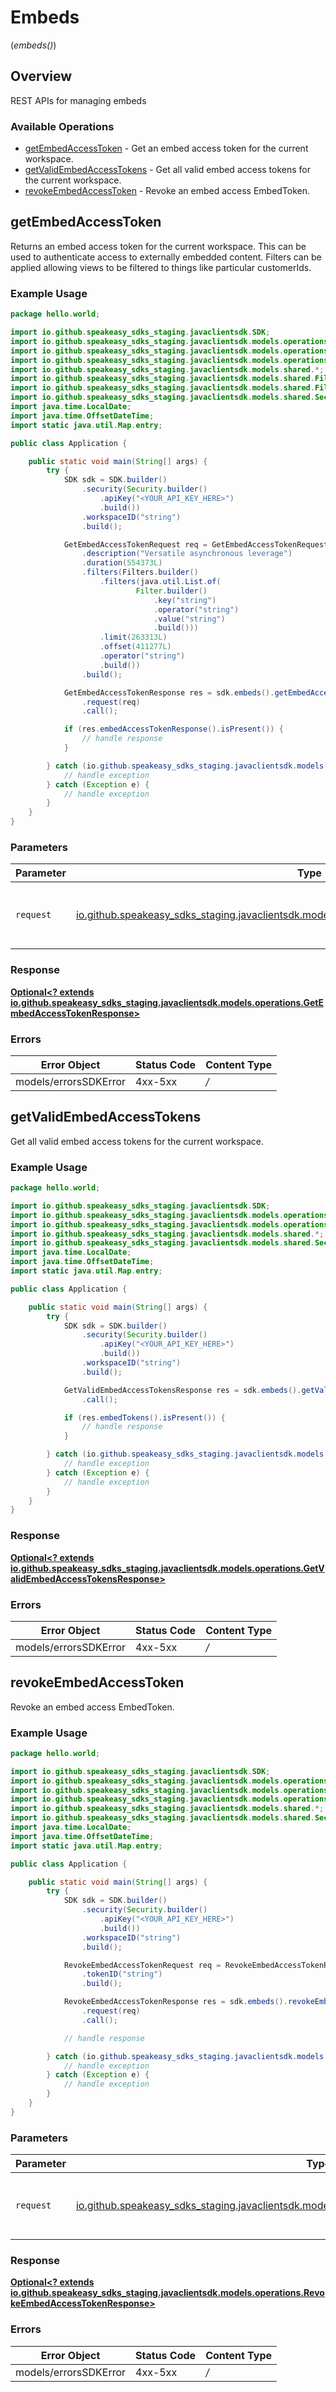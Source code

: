 # Embeds
(*embeds()*)

## Overview

REST APIs for managing embeds

### Available Operations

* [getEmbedAccessToken](#getembedaccesstoken) - Get an embed access token for the current workspace.
* [getValidEmbedAccessTokens](#getvalidembedaccesstokens) - Get all valid embed access tokens for the current workspace.
* [revokeEmbedAccessToken](#revokeembedaccesstoken) - Revoke an embed access EmbedToken.

## getEmbedAccessToken

Returns an embed access token for the current workspace. This can be used to authenticate access to externally embedded content.
Filters can be applied allowing views to be filtered to things like particular customerIds.

### Example Usage

```java
package hello.world;

import io.github.speakeasy_sdks_staging.javaclientsdk.SDK;
import io.github.speakeasy_sdks_staging.javaclientsdk.models.operations.*;
import io.github.speakeasy_sdks_staging.javaclientsdk.models.operations.GetEmbedAccessTokenRequest;
import io.github.speakeasy_sdks_staging.javaclientsdk.models.operations.GetEmbedAccessTokenResponse;
import io.github.speakeasy_sdks_staging.javaclientsdk.models.shared.*;
import io.github.speakeasy_sdks_staging.javaclientsdk.models.shared.Filter;
import io.github.speakeasy_sdks_staging.javaclientsdk.models.shared.Filters;
import io.github.speakeasy_sdks_staging.javaclientsdk.models.shared.Security;
import java.time.LocalDate;
import java.time.OffsetDateTime;
import static java.util.Map.entry;

public class Application {

    public static void main(String[] args) {
        try {
            SDK sdk = SDK.builder()
                .security(Security.builder()
                    .apiKey("<YOUR_API_KEY_HERE>")
                    .build())
                .workspaceID("string")
                .build();

            GetEmbedAccessTokenRequest req = GetEmbedAccessTokenRequest.builder()
                .description("Versatile asynchronous leverage")
                .duration(554373L)
                .filters(Filters.builder()
                    .filters(java.util.List.of(
                            Filter.builder()
                                .key("string")
                                .operator("string")
                                .value("string")
                                .build()))
                    .limit(263313L)
                    .offset(411277L)
                    .operator("string")
                    .build())
                .build();

            GetEmbedAccessTokenResponse res = sdk.embeds().getEmbedAccessToken()
                .request(req)
                .call();

            if (res.embedAccessTokenResponse().isPresent()) {
                // handle response
            }

        } catch (io.github.speakeasy_sdks_staging.javaclientsdk.models.errors.SDKError e) {
            // handle exception
        } catch (Exception e) {
            // handle exception
        }
    }
}
```

### Parameters

| Parameter                                                                                                                                            | Type                                                                                                                                                 | Required                                                                                                                                             | Description                                                                                                                                          |
| ---------------------------------------------------------------------------------------------------------------------------------------------------- | ---------------------------------------------------------------------------------------------------------------------------------------------------- | ---------------------------------------------------------------------------------------------------------------------------------------------------- | ---------------------------------------------------------------------------------------------------------------------------------------------------- |
| `request`                                                                                                                                            | [io.github.speakeasy_sdks_staging.javaclientsdk.models.operations.GetEmbedAccessTokenRequest](../../models/operations/GetEmbedAccessTokenRequest.md) | :heavy_check_mark:                                                                                                                                   | The request object to use for the request.                                                                                                           |


### Response

**[Optional<? extends io.github.speakeasy_sdks_staging.javaclientsdk.models.operations.GetEmbedAccessTokenResponse>](../../models/operations/GetEmbedAccessTokenResponse.md)**
### Errors

| Error Object          | Status Code           | Content Type          |
| --------------------- | --------------------- | --------------------- |
| models/errorsSDKError | 4xx-5xx               | */*                   |

## getValidEmbedAccessTokens

Get all valid embed access tokens for the current workspace.

### Example Usage

```java
package hello.world;

import io.github.speakeasy_sdks_staging.javaclientsdk.SDK;
import io.github.speakeasy_sdks_staging.javaclientsdk.models.operations.*;
import io.github.speakeasy_sdks_staging.javaclientsdk.models.operations.GetValidEmbedAccessTokensResponse;
import io.github.speakeasy_sdks_staging.javaclientsdk.models.shared.*;
import io.github.speakeasy_sdks_staging.javaclientsdk.models.shared.Security;
import java.time.LocalDate;
import java.time.OffsetDateTime;
import static java.util.Map.entry;

public class Application {

    public static void main(String[] args) {
        try {
            SDK sdk = SDK.builder()
                .security(Security.builder()
                    .apiKey("<YOUR_API_KEY_HERE>")
                    .build())
                .workspaceID("string")
                .build();

            GetValidEmbedAccessTokensResponse res = sdk.embeds().getValidEmbedAccessTokens()
                .call();

            if (res.embedTokens().isPresent()) {
                // handle response
            }

        } catch (io.github.speakeasy_sdks_staging.javaclientsdk.models.errors.SDKError e) {
            // handle exception
        } catch (Exception e) {
            // handle exception
        }
    }
}
```


### Response

**[Optional<? extends io.github.speakeasy_sdks_staging.javaclientsdk.models.operations.GetValidEmbedAccessTokensResponse>](../../models/operations/GetValidEmbedAccessTokensResponse.md)**
### Errors

| Error Object          | Status Code           | Content Type          |
| --------------------- | --------------------- | --------------------- |
| models/errorsSDKError | 4xx-5xx               | */*                   |

## revokeEmbedAccessToken

Revoke an embed access EmbedToken.

### Example Usage

```java
package hello.world;

import io.github.speakeasy_sdks_staging.javaclientsdk.SDK;
import io.github.speakeasy_sdks_staging.javaclientsdk.models.operations.*;
import io.github.speakeasy_sdks_staging.javaclientsdk.models.operations.RevokeEmbedAccessTokenRequest;
import io.github.speakeasy_sdks_staging.javaclientsdk.models.operations.RevokeEmbedAccessTokenResponse;
import io.github.speakeasy_sdks_staging.javaclientsdk.models.shared.*;
import io.github.speakeasy_sdks_staging.javaclientsdk.models.shared.Security;
import java.time.LocalDate;
import java.time.OffsetDateTime;
import static java.util.Map.entry;

public class Application {

    public static void main(String[] args) {
        try {
            SDK sdk = SDK.builder()
                .security(Security.builder()
                    .apiKey("<YOUR_API_KEY_HERE>")
                    .build())
                .workspaceID("string")
                .build();

            RevokeEmbedAccessTokenRequest req = RevokeEmbedAccessTokenRequest.builder()
                .tokenID("string")
                .build();

            RevokeEmbedAccessTokenResponse res = sdk.embeds().revokeEmbedAccessToken()
                .request(req)
                .call();

            // handle response

        } catch (io.github.speakeasy_sdks_staging.javaclientsdk.models.errors.SDKError e) {
            // handle exception
        } catch (Exception e) {
            // handle exception
        }
    }
}
```

### Parameters

| Parameter                                                                                                                                                  | Type                                                                                                                                                       | Required                                                                                                                                                   | Description                                                                                                                                                |
| ---------------------------------------------------------------------------------------------------------------------------------------------------------- | ---------------------------------------------------------------------------------------------------------------------------------------------------------- | ---------------------------------------------------------------------------------------------------------------------------------------------------------- | ---------------------------------------------------------------------------------------------------------------------------------------------------------- |
| `request`                                                                                                                                                  | [io.github.speakeasy_sdks_staging.javaclientsdk.models.operations.RevokeEmbedAccessTokenRequest](../../models/operations/RevokeEmbedAccessTokenRequest.md) | :heavy_check_mark:                                                                                                                                         | The request object to use for the request.                                                                                                                 |


### Response

**[Optional<? extends io.github.speakeasy_sdks_staging.javaclientsdk.models.operations.RevokeEmbedAccessTokenResponse>](../../models/operations/RevokeEmbedAccessTokenResponse.md)**
### Errors

| Error Object          | Status Code           | Content Type          |
| --------------------- | --------------------- | --------------------- |
| models/errorsSDKError | 4xx-5xx               | */*                   |

